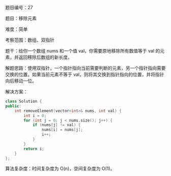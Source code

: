 题目编号：27

题目：移除元素

难度：简单

考察范围：数组、双指针

题干：给你一个数组 nums 和一个值 val，你需要原地移除所有数值等于 val 的元素，并返回移除后数组的新长度。

解题思路：使用双指针，一个指针指向当前需要判断的元素，另一个指针指向需要交换的位置。如果当前元素不等于 val，则将其交换到指针指向的位置，并将指针向后移动一位。

解决方案：

```cpp
class Solution {
public:
    int removeElement(vector<int>& nums, int val) {
        int i = 0;
        for (int j = 0; j < nums.size(); j++) {
            if (nums[j] != val) {
                nums[i] = nums[j];
                i++;
            }
        }
        return i;
    }
};
```

算法复杂度：时间复杂度为 O(n)，空间复杂度为 O(1)。